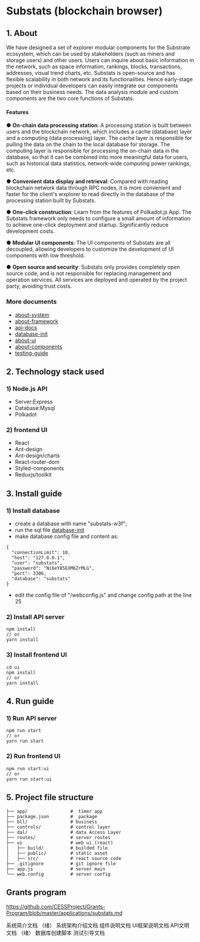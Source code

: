 # Substats (blockchain browser)

## 1. About
We have designed a set of explorer modular components for the Substrate ecosystem, which can be used by stakeholders (such as miners and storage users) and other users. Users can inquire about basic information in the network, such as space information, rankings, blocks, transactions, addresses, visual trend charts, etc. Substats is open-source and has flexible scalability in both network and its functionalities. Hence early-stage projects or individual developers can easily integrate our components based on their business needs. The data analysis module and custom components are the two core functions of Substats.

#### **Features**

● **On-chain data processing station**: A processing station is built between users and the blockchain network, which includes a cache (database) layer and a computing (data processing) layer. The cache layer is responsible for pulling the data on the chain to the local database for storage. The computing layer is responsible for processing the on-chain data in the database, so that it can be combined into more meaningful data for users, such as historical data statistics, network-wide computing power rankings, etc.

● **Convenient data display and retrieval**: Compared with reading blockchain network data through RPC nodes, it is more convenient and faster for the client's wxplorer to read directly in the database of the processing station built by Substats.

● **One-click construction**: Learn from the features of Polkadot.js App. The Substats framework only needs to configure a small amount of information to achieve one-click deployment and startup. Significantly reduce development costs.

● **Modular UI components**: The UI components of Substats are all decoupled, allowing developers to customize the development of UI components with low threshold.

● **Open source and security**: Substats only provides completely open source code, and is not responsible for replacing management and operation services. All services are deployed and operated by the project party, avoiding trust costs.

### More documents

- [about-system](./documents/about-system.md)
- [about-framework](./documents/about-framework.md)
- [api-docs](./documents/api-docs.md)
- [database-init](./documents/database-init.sql)
- [about-ui](./documents/about-ui.md)
- [about-components](./documents/about-components.md)
- [testing-guide](./documents/testing-guide.md)


## 2. Technology stack used

### 1) Node.js API

- Server:Express
- Database:Mysql
- Polkadot

### 2) frontend UI

- React
- Ant-design
- Ant-design/charts
- React-router-dom
- Styled-components
- Reduxjs/toolkit

## 3. Install guide

### 1) Install database
- create a database with name "substats-w3f";
- run the sql file [database-init](./documents/database-init.sql)
- make database config file and content as:
```
{
  "connectionLimit": 10,
  "host": "127.0.0.1",
  "user": "substats",
  "password": "Ni6eY85EXM6ZrMLG",
  "port": 3306,
  "database": "substats"
}
```
- edit the config file of "/webconfig.js" and change config path at the line 25

### 2) Install API server

```
npm install
// or
yarn install
```

### 3) Install frontend UI

```
cd ui
npm install
// or
yarn install
```

## 4. Run guide

### 1) Run API server

```
npm run start
// or
yarn run start
```
### 2) Run frontend UI

```
npm run start:ui
// or
yarn run start:ui
```

## 5. Project file structure

```
├── app/                #  timer app
├── package.json        #  package
├── bll/                # business
├── controls/           # control layer
├── dal/                # data Access Layer
├── routes/             # server routes
├── ui                  # web ui (react)
│   ├── build/          # builded file
│   ├── public/         # static asset
│   ├── src/            # react source code
├── .gitignore          # git ignore file
├── app.js              # server main
└── web.config          # server config
```

## Grants program
https://github.com/CESSProject/Grants-Program/blob/master/applications/substats.md

系统简介文档 （绪）
系统架构介绍文档
组件说明文档
UI框架说明文档
API文明文档 （绪）
数据库创建脚本
测试引导文档

